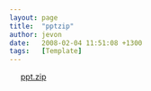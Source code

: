 ```yaml
---
layout: page
title:  "pptzip"
author: jevon
date:   2008-02-04 11:51:08 +1300
tags:   [Template]
---
```


<a href="{url}" target="_blank" style="background: url('/img/icons/ppticon.png') top left no-repeat; padding-left: 20px;">ppt.zip</a>
